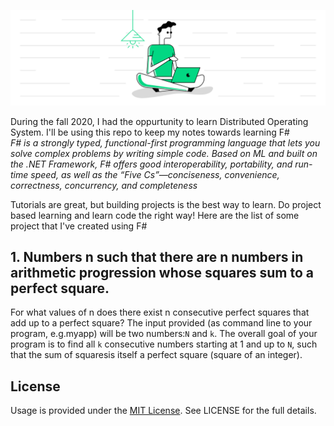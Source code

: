 ![F Sharp a Day](./assets/f-sharp.png)

During the fall 2020, I had the oppurtunity to learn Distributed Operating System. I'll be using this repo to keep my notes towards learning F#  
_F# is a strongly typed, functional-first programming language that lets you solve complex problems by writing simple code. Based on ML and built on the .NET Framework, F# offers good interoperability, portability, and run-time speed, as well as the “Five Cs”—conciseness, convenience, correctness, concurrency, and completeness_

Tutorials are great, but building projects is the best way to learn. Do project based learning and learn code the right way!
Here are the list of some project that I've created using F#

## 1. Numbers n such that there are n numbers in arithmetic progression whose squares sum to a perfect square.
For what values of n does there exist n consecutive perfect squares that add up to a perfect square?
The input provided (as command line to your program, e.g.myapp) will be two numbers:`N` and `k`.  The overall goal of your program is to find all `k` consecutive numbers starting at 1 and up to `N`, such that the sum of squaresis itself a perfect square (square of an integer).


## License
Usage is provided under the [MIT License](http://http//opensource.org/licenses/mit-license.php). See LICENSE for the full details.
